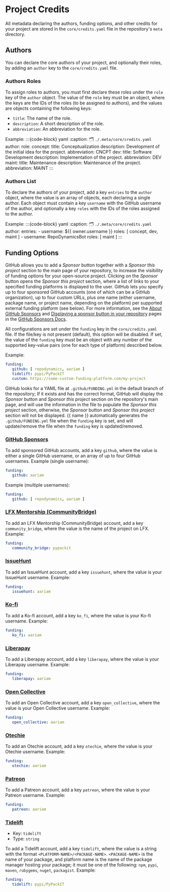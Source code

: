# Project Credits
All metadata declaring the authors, funding options, and other credits for your project
are stored in the `core/credits.yaml` file in the repository's `meta` directory.


## Authors
You can declare the core authors of your project, and optionally their roles,
by adding an `author` key to the `core/credits.yaml` file.

### Authors Roles
To assign roles to authors, you must first declare these roles under the `role` key
of the `author` object. The value of the `role` key must be an object,
where the keys are the IDs of the roles (to be assigned to authors),
and the values are objects containing the following keys:
- `title`: The name of the role.
- `description`: A short description of the role.
- `abbreviation`: An abbreviation for the role.

Example:
:::{code-block} yaml
:caption: 🗂 `./.meta/core/credits.yaml`
author:
  role:
    concept:
      title: Conceptualization
      description: Development of the initial idea for the project.
      abbreviation: CNCPT
    dev:
      title: Software Development
      description: Implementation of the project.
      abbreviation: DEV
    maint:
      title: Maintenance
      description: Maintenance of the project.
      abbreviation: MAINT
:::


### Authors List
To declare the authors of your project, add a key `entries` to the `author` object,
where the value is an array of objects, each declaring a single author.
Each object must contain a key `username` with the GitHub username of the author,
and optionally a key `roles` with the IDs of the roles assigned to the author.

Example:
:::{code-block} yaml
:caption: 🗂 `./.meta/core/credits.yaml`
author:
  entries:
    - username: ${{ owner.username }}
      roles: [ concept, dev, maint ]
    - username: RepoDynamicsBot
      roles: [ maint ]
:::


## Funding Options
GitHub allows you to add a *Sponsor* button together with a *Sponsor this project* section
to the main page of your repository, to increase the visibility of funding options
for your open-source project. Clicking on the *Sponsor* button opens the *Sponsor this project* section,
where a list of links to your specified funding platforms is displayed to the user.
GitHub lets you specify up to four sponsored GitHub accounts (one of which can be a GitHub organization),
up to four custom URLs,
plus one name (either username, package name, or project name, depending on the platform)
per supported external funding platform (see below).
For more information, see the [About GitHub Sponsors](https://docs.github.com/en/sponsors/getting-started-with-github-sponsors/about-github-sponsors)
and [Displaying a sponsor button in your repository](https://docs.github.com/en/repositories/managing-your-repositorys-settings-and-features/customizing-your-repository/displaying-a-sponsor-button-in-your-repository)
pages in the [GitHub Sponsors Docs](https://docs.github.com/en/sponsors/receiving-sponsorships-through-github-sponsors).

All configurations are set under the `funding` key in the `core/credits.yaml` file.
If the file/key is not present (default), this option will be disabled.
If set, the value of the `funding` key must be an object with any number of
the supported key-value pairs (one for each type of platform) described below.

 Example:
```yaml
funding:
   github: [ repodynamics, aariam ]
   tidelift: pypi/PyPackIT
   custom: https://some-custom-funding-platform.com/my-project
```

GitHub looks for a YAML file at `.github/FUNDING.yml` in the default branch of the repository;
If it exists and has the correct format, GitHub will display the
*Sponsor* button and *Sponsor this project* section on the repository's main page,
and will use the information in the file to populate the *Sponsor this project* section,
otherwise, the *Sponsor* button and *Sponsor this project* section will not be displayed.
{{ name }} automatically generates the `.github/FUNDING.yml` file when the `funding` key is set,
and will update/remove the file when the `funding` key is updated/removed.


### [GitHub Sponsors](https://github.com/sponsors)

To add sponsored GitHub accounts, add a key `github`, where the value is either a single
GitHub username, or an array of up to four GitHub usernames.
Example (single username):
```yaml
funding:
   github: aariam
```
Example (multiple usernames):
```yaml
funding:
   github: [ repodynamics, aariam ]
```


### [LFX Mentorship (CommunityBridge)](https://lfx.linuxfoundation.org/tools/mentorship)

To add an LFX Mentorship (CommunityBridge) account, add a key `community_bridge`,
where the value is the name of the project on LFX.
Example:
```yaml
funding:
   community_bridge: pypackit
```


### [IssueHunt](https://issuehunt.io/)

To add an IssueHunt account, add a key `issuehunt`,
where the value is your IssueHunt username.
Example:
```yaml
funding:
   issuehunt: aariam
```


### [Ko-fi](https://ko-fi.com/)

To add a Ko-fi account, add a key `ko_fi`,
where the value is your Ko-fi username.
Example:
```yaml
funding:
   ko_fi: aariam
```


### [Liberapay](https://liberapay.com/)

To add a Liberapay account, add a key `liberapay`,
where the value is your Liberapay username.
Example:
```yaml
funding:
   liberapay: aariam
```


### [Open Collective](https://opencollective.com/)

To add an Open Collective account, add a key `open_collective`,
where the value is your Open Collective username.
Example:
```yaml
funding:
   open_collective: aariam
```


### [Otechie](https://otechie.com/)

To add an Otechie account, add a key `otechie`,
where the value is your Otechie username.
Example:
```yaml
funding:
   otechie: aariam
```


### [Patreon](https://www.patreon.com/)

To add a Patreon account, add a key `patreon`,
where the value is your Patreon username.
Example:
```yaml
funding:
   patreon: aariam
```


### [Tidelift](https://tidelift.com/)
- Key: `tidelift`
- Type: `string`

To add a Tidelift account, add a key `tidelift`,
where the value is a string with the format `<PLATFORM-NAME>/<PACKAGE-NAME>`.
`<PACKAGE-NAME>` is the name of your package, and platform name is the name of the package manager
hosting your package; it must be one of the following:
`npm`, `pypi`, `maven`, `rubygems`, `nuget`, `packagist`.
Example:
```yaml
funding:
   tidelift: pypi/PyPackIT
```
